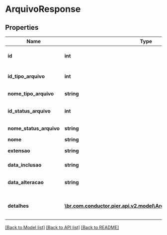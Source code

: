 # ArquivoResponse

## Properties
Name | Type | Description | Notes
------------ | ------------- | ------------- | -------------
**id** | **int** | C\u00F3digo de identifica\u00E7\u00E3o do arquivo | [optional] 
**id_tipo_arquivo** | **int** | C\u00F3digo de identifica\u00E7\u00E3o do Tipo do arquivo | [optional] 
**nome_tipo_arquivo** | **string** | Descri\u00E7\u00E3o do tipo do arquivo | [optional] 
**id_status_arquivo** | **int** | C\u00F3digo de identifica\u00E7\u00E3o do Status do arquivo | [optional] 
**nome_status_arquivo** | **string** | Desci\u00E7\u00E3o do status do arquivo | [optional] 
**nome** | **string** | Nome do arquivo | [optional] 
**extensao** | **string** | Formato/Extens\u00E3o do arquivo | [optional] 
**data_inclusao** | **string** | Data de inclus\u00E3o do arquivo. | [optional] 
**data_alteracao** | **string** | Data da \u00FAltima altera\u00E7\u00E3o do aquivo. | [optional] 
**detalhes** | [**\br.com.conductor.pier.api.v2.model\ArquivoParametroResponse[]**](ArquivoParametroResponse.md) | Detalhes contendo informa\u00E7\u00F5es adicionais, relacionadas ao arquivo. | [optional] 

[[Back to Model list]](../README.md#documentation-for-models) [[Back to API list]](../README.md#documentation-for-api-endpoints) [[Back to README]](../README.md)


